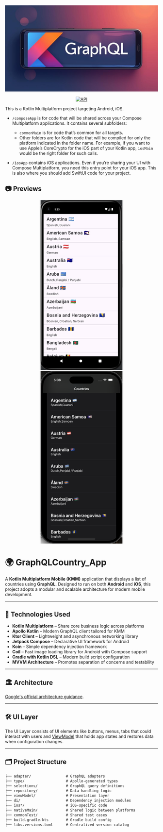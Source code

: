 ![cover](previews/baner.png)

<p align="center">
  <a href="https://android-arsenal.com/api?level=21"><img alt="API" src="https://img.shields.io/badge/API-21%2B-brightgreen.svg?style=flat"/></a>
</p>

This is a Kotlin Multiplatform project targeting Android, iOS.

* `/composeApp` is for code that will be shared across your Compose Multiplatform applications.
  It contains several subfolders:
    - `commonMain` is for code that’s common for all targets.
    - Other folders are for Kotlin code that will be compiled for only the platform indicated in the folder name.
      For example, if you want to use Apple’s CoreCrypto for the iOS part of your Kotlin app,
      `iosMain` would be the right folder for such calls.

* `/iosApp` contains iOS applications. Even if you’re sharing your UI with Compose Multiplatform,
  you need this entry point for your iOS app. This is also where you should add SwiftUI code for your project.


## 📷 Previews

<p align="center">
<img src="previews/preview1.png" alt="drawing" width="270px" />
<img src="previews/preview2.png" alt="drawing" width="270px" />
</p>

# 🌍 GraphQLCountry_App

A **Kotlin Multiplatform Mobile (KMM)** application that displays a list of countries using **GraphQL**. Designed to run on both **Android** and **iOS**, this project adopts a modular and scalable architecture for modern mobile development.

---

## 🚀 Technologies Used

- **Kotlin Multiplatform** – Share core business logic across platforms
- **Apollo Kotlin** – Modern GraphQL client tailored for KMM
- **Ktor Client** – Lightweight and asynchronous networking library
- **Jetpack Compose** – Declarative UI framework for Android
- **Koin** – Simple dependency injection framework
- **Coil** – Fast image loading library for Android with Compose support
- **Gradle with Kotlin DSL** – Modern build script configuration
- **MVVM Architecture** – Promotes separation of concerns and testability

---

## 🏛️ Architecture

[Google's official architecture guidance](https://developer.android.com/topic/architecture).

---

## 🛠 UI Layer

The UI Layer consists of UI elements like buttons, menus, tabs that could interact with users and [ViewModel](https://www.jetbrains.com/help/kotlin-multiplatform-dev/compose-viewmodel.html) that holds app states and restores data when configuration changes.

---

## 🗂️ Project Structure

```plaintext
├── adapter/                # GraphQL adapters
├── type/                   # Apollo-generated types
├── selections/             # GraphQL query definitions
├── repository/             # Data handling logic
├── viewModel/              # Presentation layer
├── di/                     # Dependency injection modules
├── ios*/                   # iOS-specific code
├── nativeMain/             # Shared logic between platforms
├── commonTest/             # Shared test cases
├── build.gradle.kts        # Gradle build config
├── libs.versions.toml      # Centralized version catalog




